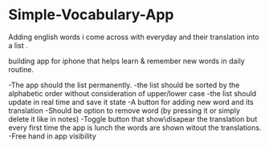 # Simple-Vocabulary-App
Adding english words i come across with everyday and their translation into a list .

building app for iphone that helps learn & remember new words in daily routine.


-The app should the list permanently.
-the list should be sorted by the alphabetic order without consideration of upper/lower case
-the list should update in real time and save it state
-A button for adding new word and its translation
-Should be option to remove word (by pressing it or simply delete it like in notes)
-Toggle button that show\disapear the translation but every first time the app is lunch the words are shown witout the translations.
-Free hand in app visibility

